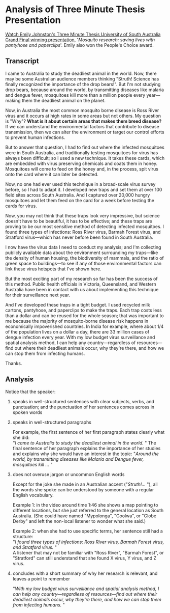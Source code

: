 # Analysis of Three Minute Thesis Presentation

[Watch Emily Johnston's Three Minute Thesis University of South Australia Grand Final winning
presentation][link_1], '*Mosquito research: saving lives with pantyhose and paperclips*'. Emily
also won the People's Choice award. 

[link_1]: https://www.youtube.com/watch?v=dh0pJdgY6Lc

## Transcript

I came to Australia to study the deadliest animal in the world. Now, there may be some Australian
audience members thinking "Struth! Science has finally recognized the importance of the drop
bears!". But I'm not studying drop bears, because around the world, by transmitting diseases like
malaria and dengue fever, mosquitoes kill more than a million people every year—making them the
deadliest animal on the planet.

Now, in Australia the most common mosquito borne disease is Ross River virus and it occurs at high
rates in some areas but not others. My question is "Why"? **What is it about certain areas that
makes them breed disease?** If we can understand the environmental factors that contribute to
disease transmission, then we can alter the environment or target our control efforts to prevent
human infections. 

But to answer that question, I had to find out where the infected mosquitoes were in South
Australia, and traditionally testing mosquitoes for virus has always been difficult; so I used a
new technique. It takes these cards, which are embedded with virus preserving chemicals and coats
them in honey. Mosquitoes will come to feed on the honey and, in the process, spit virus onto the
card where it can later be detected. 

Now, no one had ever used this technique in a broad-scale virus survey before, so I had to adapt it.
I developed new traps and set them at over 100 field sites across South Australia. And I captured
over 20,000 hungry mosquitoes and let them feed on the card for a week before testing the cards for
virus. 

Now, you may not think that these traps look very impressive, but science doesn't have to be
beautiful, it has to be effective; and these traps are proving to be our most sensitive method of
detecting infected mosquitoes. I found three types of infections: Ross River virus, Barmah Forest
virus, and Stratford virus—which has never before been found in South Australia. 

I now have the virus data I need to conduct my analysis; and I'm collecting publicly available data
about the environment surrounding my traps—like the density of human housing, the biodiversity of
mammals, and the ratio of green space to buildings—to see if any of those environmental factors can
link these virus hotspots that I've shown here. 

But the most exciting part of my research so far has been the success of this method. Public health
officials in Victoria, Queensland, and Western Australia have been in contact with us about
implementing this technique for their surveillance next year.

And I've developed these traps in a tight budget. I used recycled milk cartons, pantyhose, and
paperclips to make the traps. Each trap costs less than a dollar and can be reused for the whole
season; that was important to me because the majority of mosquito-borne disease risk happens in
economically impoverished countries. In India for example, where about 1/4 of the population lives
on a dollar a day, there are 33 million cases of dengue infection every year. With my low budget
virus surveillance and spatial analysis method, I can help any country—regardless of resources—find
out where their deadliest animals occur, why they're there, and how we can stop them from infecting
humans. 

Thanks.


## Analysis

Notice that the speaker:

1. speaks in well-structured sentences with clear subjects, verbs, and punctuation; and the
punctuation of her sentences comes across in spoken words

2. speaks in well-structured paragraphs

      For example, the first sentence of her first paragraph states clearly what she did:  
      "*I came to Australia to study the deadliest animal in the world.* \"
      The final sentence of her paragraph explains the importance of her studies and explains why
      she would have an interest in the topic: "*Around the world, by transmitting diseases like
      Malaria and Dengue fever, mosquitoes kill ...* \"

3. does not overuse jargon or uncommon English words

      Except for the joke she made in an Australian accent ("*Struth!...* \"), all the words she spoke
      can be understood by someone with a regular English vocabulary. 
      
      Example 1: in the video around time 1:46 she shows a map pointing to different locations, but
      she just referred to the general location as South Australia. (She could have named 
      "Mypolonga", "Goolwa", or "Globe Derby" and left the non-local listener to wonder what
      she said.)
      
      Example 2: when she had to use specific terms, her sentence still had a structure:  
      "*I found three types of infections: Ross River virus, Barmah Forest virus, and Stratford 
      virus.* \"  
      A listener that may not be familiar with "Ross River", "Barmah Forest", or "Stratford" can
      still understand that she found X virus, Y virus, and Z virus.

4. concludes with a short summary of why her research is relevant, and leaves a point to remember

      "*With my low budget virus surveillance and spatial analysis method, I can help any
        country—regardless of resources—find out where their deadliest animals occur, why they're
        there, and how we can stop them from infecting humans.* \"
